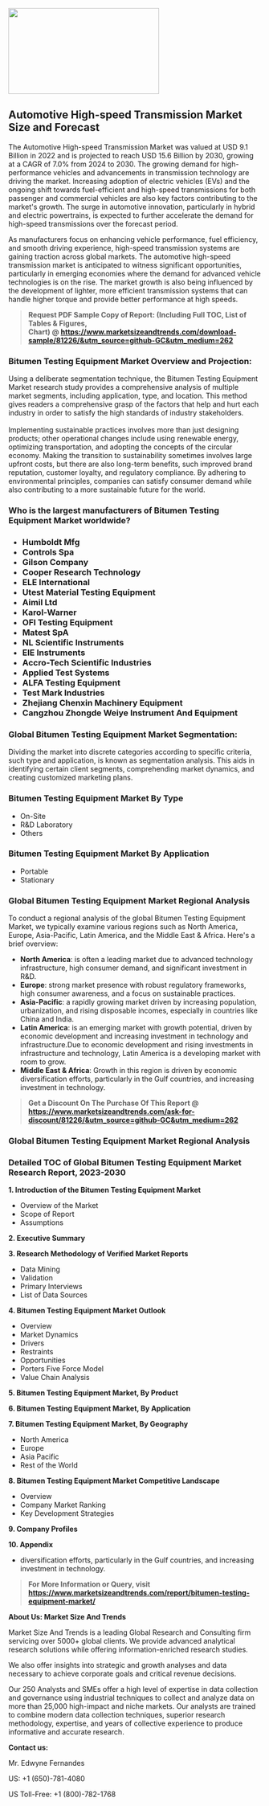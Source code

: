 <p><img class="alignnone size-medium wp-image-20088" src="https://ffe5etoiles.com/wp-content/uploads/2024/12/MST1-300x171.png" alt="" width="300" height="171" /></p><h2>Automotive High-speed Transmission Market Size and Forecast</h2><p>The Automotive High-speed Transmission Market was valued at USD 9.1 Billion in 2022 and is projected to reach USD 15.6 Billion by 2030, growing at a CAGR of 7.0% from 2024 to 2030. The growing demand for high-performance vehicles and advancements in transmission technology are driving the market. Increasing adoption of electric vehicles (EVs) and the ongoing shift towards fuel-efficient and high-speed transmissions for both passenger and commercial vehicles are also key factors contributing to the market's growth. The surge in automotive innovation, particularly in hybrid and electric powertrains, is expected to further accelerate the demand for high-speed transmissions over the forecast period.</p><p>As manufacturers focus on enhancing vehicle performance, fuel efficiency, and smooth driving experience, high-speed transmission systems are gaining traction across global markets. The automotive high-speed transmission market is anticipated to witness significant opportunities, particularly in emerging economies where the demand for advanced vehicle technologies is on the rise. The market growth is also being influenced by the development of lighter, more efficient transmission systems that can handle higher torque and provide better performance at high speeds.</p></p><blockquote id="" class=""><strong>Request PDF Sample Copy of Report: (Including Full TOC, List of Tables &amp; Figures, Chart)&nbsp;@&nbsp;<strong><a href="https://www.marketsizeandtrends.com/download-sample/81226/&utm_source=github-GC&utm_medium=262" target="_blank">https://www.marketsizeandtrends.com/download-sample/81226/&utm_source=github-GC&utm_medium=262</a></strong></strong></blockquote><h3 id="" class="">Bitumen Testing Equipment Market&nbsp;Overview and Projection:</h3><p id="" class="">Using a deliberate segmentation technique, the Bitumen Testing Equipment Market research study provides a comprehensive analysis of multiple market segments, including application, type, and location. This method gives readers a comprehensive grasp of the factors that help and hurt each industry in order to satisfy the high standards of industry stakeholders. <br /> <br />Implementing sustainable practices involves more than just designing products; other operational changes include using renewable energy, optimizing transportation, and adopting the concepts of the circular economy. Making the transition to sustainability sometimes involves large upfront costs, but there are also long-term benefits, such improved brand reputation, customer loyalty, and regulatory compliance. By adhering to environmental principles, companies can satisfy consumer demand while also contributing to a more sustainable future for the world.</p><h3 id="" class="">Who is the largest manufacturers of&nbsp;Bitumen Testing Equipment Market worldwide?</h3><h3 class=""><p><ul><li>Humboldt Mfg </li><li> Controls Spa </li><li> Gilson Company </li><li> Cooper Research Technology </li><li> ELE International </li><li> Utest Material Testing Equipment </li><li> Aimil Ltd </li><li> Karol-Warner </li><li> OFI Testing Equipment </li><li> Matest SpA </li><li> NL Scientific Instruments </li><li> EIE Instruments </li><li> Accro-Tech Scientific Industries </li><li> Applied Test Systems </li><li> ALFA Testing Equipment </li><li> Test Mark Industries </li><li> Zhejiang Chenxin Machinery Equipment </li><li> Cangzhou Zhongde Weiye Instrument And Equipment</li></ul></p></h3><h3 id="" class="">Global&nbsp;Bitumen Testing Equipment Market Segmentation:</h3><p id="" class="">Dividing the market into discrete categories according to specific criteria, such type and application, is known as segmentation analysis. This aids in identifying certain client segments, comprehending market dynamics, and creating customized marketing plans.</p><h3 id="" class="">Bitumen Testing Equipment Market&nbsp;By Type</h3><p><p><ul><li>On-Site </li><li> R&D Laboratory </li><li> Others</p></li></ul></p></p><h3 id="" class="">Bitumen Testing Equipment Market&nbsp;By Application</h3><p class=""><p><ul><li>Portable </li><li> Stationary</li></ul></p></p><h3 id="" class="">Global Bitumen Testing Equipment Market Regional Analysis</h3><p id="" class="">To conduct a regional analysis of the global Bitumen Testing Equipment Market, we typically examine various regions such as North America, Europe, Asia-Pacific, Latin America, and the Middle East &amp; Africa. Here's a brief overview:</p><ul><li><strong>North America</strong>: is often a leading market due to advanced technology infrastructure, high consumer demand, and significant investment in R&amp;D.</li><li><strong>Europe</strong>: strong market presence with robust regulatory frameworks, high consumer awareness, and a focus on sustainable practices.</li><li><strong>Asia-Pacific</strong>: a rapidly growing market driven by increasing population, urbanization, and rising disposable incomes, especially in countries like China and India.</li><li><strong>Latin America</strong>: is an emerging market with growth potential, driven by economic development and increasing investment in technology and infrastructure.Due to economic development and rising investments in infrastructure and technology, Latin America is a developing market with room to grow.</li><li><strong>Middle East &amp; Africa</strong>: Growth in this region is driven by economic diversification efforts, particularly in the Gulf countries, and increasing investment in technology.</li></ul><blockquote id="" class=""><strong>Get a Discount On The Purchase Of This Report @ <strong><a href="https://www.marketsizeandtrends.com/ask-for-discount/81226/&utm_source=github-GC&utm_medium=262" target="_blank">https://www.marketsizeandtrends.com/ask-for-discount/81226/&utm_source=github-GC&utm_medium=262</a></strong></strong></blockquote><h3 id="" class="">Global Bitumen Testing Equipment Market Regional Analysis</h3><h3 id="" class="">Detailed TOC of Global Bitumen Testing Equipment Market Research Report, 2023-2030</h3><p id="" class=""><strong>1. Introduction of the Bitumen Testing Equipment Market</strong></p><ul><li>Overview of the Market</li><li>Scope of Report</li><li>Assumptions</li></ul><p id="" class=""><strong>2. Executive Summary</strong></p><p id="" class=""><strong>3. Research Methodology of Verified Market Reports</strong></p><ul><li>Data Mining</li><li>Validation</li><li>Primary Interviews</li><li>List of Data Sources</li></ul><p id="" class=""><strong>4. Bitumen Testing Equipment Market Outlook</strong></p><ul><li>Overview</li><li>Market Dynamics</li><li>Drivers</li><li>Restraints</li><li>Opportunities</li><li>Porters Five Force Model</li><li>Value Chain Analysis</li></ul><p id="" class=""><strong>5. Bitumen Testing Equipment Market, By Product</strong></p><p id="" class=""><strong>6. Bitumen Testing Equipment Market, By Application</strong></p><p id="" class=""><strong>7. Bitumen Testing Equipment Market, By Geography</strong></p><ul><li>North America</li><li>Europe</li><li>Asia Pacific</li><li>Rest of the World</li></ul><p id="" class=""><strong>8. Bitumen Testing Equipment Market Competitive Landscape</strong></p><ul><li>Overview</li><li>Company Market Ranking</li><li>Key Development Strategies</li></ul><p id="" class=""><strong>9. Company Profiles</strong></p><p id="" class=""><strong>10. Appendix</strong></p><ul><li>diversification efforts, particularly in the Gulf countries, and increasing investment in technology.</li></ul><blockquote id="" class=""><strong>For More Information or Query, visit <strong><strong><a href="https://www.marketsizeandtrends.com/report/bitumen-testing-equipment-market/" target="_blank">https://www.marketsizeandtrends.com/report/bitumen-testing-equipment-market/</a></strong></strong></strong></blockquote><p id="" class=""><strong>About Us: Market Size And Trends</strong></p><p id="" class="">Market Size And Trends is a leading Global Research and Consulting firm servicing over 5000+ global clients. We provide advanced analytical research solutions while offering information-enriched research studies.</p><p id="" class="">We also offer insights into strategic and growth analyses and data necessary to achieve corporate goals and critical revenue decisions.</p><p id="" class="">Our 250 Analysts and SMEs offer a high level of expertise in data collection and governance using industrial techniques to collect and analyze data on more than 25,000 high-impact and niche markets. Our analysts are trained to combine modern data collection techniques, superior research methodology, expertise, and years of collective experience to produce informative and accurate research.</p><p id="" class=""><strong>Contact us:</strong></p><p id="" class="">Mr. Edwyne Fernandes</p><p id="" class="">US: +1 (650)-781-4080</p><p id="" class="">US Toll-Free: +1 (800)-782-1768</p>
